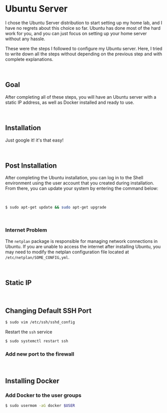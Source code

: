 # Ubuntu Server
I chose the Ubuntu Server distribution to start setting up my home lab, and I have no regrets about this choice so far. Ubuntu has done most of the hard work for you, and you can just focus on setting up your home server without any hassle.

These were the steps I followed to configure my Ubuntu server. Here, I tried to write down all the steps without depending on the previous step and with complete explanations.


<br />

## Goal
After completing all of these steps, you will have an Ubuntu server with a static IP address, as well as Docker installed and ready to use.

<br />

## Installation
Just google it! it's that easy!  


<br />

## Post Installation
After completing the Ubuntu installation, you can log in to the Shell environment using the user account that you created during installation. From there, you can update your system by entering the command below:

<br />

```sh
$ sudo apt-get update && sudo apt-get upgrade
```

<br />

### Internet Problem
The `netplan` package is responsible for managing network connections in Ubuntu. If you are unable to access the internet after installing Ubuntu, you may need to modify the netplan configuration file located at `/etc/netplan/SOME_CONFIG,yml`.  


<br />

## Static IP


<br />

## Changing Default SSH Port

```sh
$ sudo vim /etc/ssh/sshd_config
```

Restart the `ssh` service

```sh
$ sudo systemctl restart ssh
```


### Add new port to the firewall

<br />

## Installing Docker


### Add Docker to the user groups

```sh
$ sudo usermom -aG docker $USER
```
